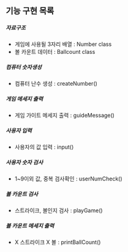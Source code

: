 기능 구현 목록
---

##### 자료구조
- 게임에 사용될 3자리 배열 : Number class
- 볼 카운트 데이터        : Ballcount class

##### 컴퓨터 숫자생성
- 컴퓨터 난수 생성 : createNumber()

##### 게임 메세지 출력
- 게임 가이트 메세지 출력 : guideMessage()

##### 사용자 입력
- 사용자의 값 입력 : input()

##### 사용자 숫자 검사
- 1~9이외 값, 중복 검사확인 : userNumCheck()

##### 볼 카운트 검사
- 스트라이크, 볼인지 검사 : playGame()

##### 볼 카운트 메세지 출력
- X 스트라이크 X 볼 : printBallCount()
